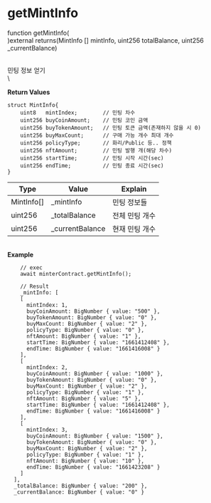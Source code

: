 # getMintInfo

function getMintInfo(\
)external returns(MintInfo \[] mintInfo, uint256 totalBalance, uint256 \_currentBalance)

\
민팅 정보 얻기\
\\

**Return Values**

```
struct MintInfo{
    uint8   mintIndex;        // 민팅 차수
    uint256 buyCoinAmount;    // 민팅 코인 금액
    uint256 buyTokenAmount;   // 민팅 토큰 금액(존재하지 않을 시 0)
    uint256 buyMaxCount;      // 구매 가능 개수 최대 개수
    uint256 policyType;       // 화리/Public 등.. 정책
    uint256 nftAmount;        // 민팅 발행 개(해당 차수)
    uint256 startTime;        // 민팅 시작 시간(sec)
    uint256 endTime;          // 민팅 종료 시간(sec)
}
```

| Type        | Value            | Explain  |
| ----------- | ---------------- | -------- |
| MintInfo\[] | \_mintInfo       | 민팅 정보들   |
| uint256     | \_totalBalance   | 전체 민팅 개수 |
| uint256     | \_currentBalance | 현재 민팅 개수 |

\
**Example**

```
    // exec    
    await minterContract.getMintInfo();

    // Result
    _mintInfo: [
    [
      mintIndex: 1,
      buyCoinAmount: BigNumber { value: "500" },
      buyTokenAmount: BigNumber { value: "0" },
      buyMaxCount: BigNumber { value: "2" },
      policyType: BigNumber { value: "0" },
      nftAmount: BigNumber { value: "1" },
      startTime: BigNumber { value: "1661412408" },
      endTime: BigNumber { value: "1661416008" }
    ],
    [
      mintIndex: 2,
      buyCoinAmount: BigNumber { value: "1000" },
      buyTokenAmount: BigNumber { value: "0" },
      buyMaxCount: BigNumber { value: "2" },
      policyType: BigNumber { value: "1" },
      nftAmount: BigNumber { value: "5" },
      startTime: BigNumber { value: "1661412408" },
      endTime: BigNumber { value: "1661416008" }
    ],
    [
      mintIndex: 3,
      buyCoinAmount: BigNumber { value: "1500" },
      buyTokenAmount: BigNumber { value: "0" },
      buyMaxCount: BigNumber { value: "2" },
      policyType: BigNumber { value: "1" },
      nftAmount: BigNumber { value: "10" },
      endTime: BigNumber { value: "1661423208" }
    ]
  ],
  _totalBalance: BigNumber { value: "200" },
  _currentBalance: BigNumber { value: "0" }
```

